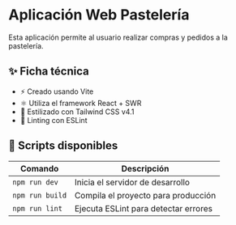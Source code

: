 # Aplicación Web Pastelería

Esta aplicación permite al usuario realizar compras y pedidos a la pastelería.

## ✨ Ficha técnica

- ⚡️ Creado usando Vite  
- ⚛️ Utiliza el framework React + SWR
- 🎨 Estilizado con Tailwind CSS v4.1  
- 🧹 Linting con ESLint

## 🧪 Scripts disponibles

| Comando          | Descripción                        |
|------------------|------------------------------------|
| `npm run dev`    | Inicia el servidor de desarrollo   |
| `npm run build`  | Compila el proyecto para producción |
| `npm run lint`   | Ejecuta ESLint para detectar errores |

